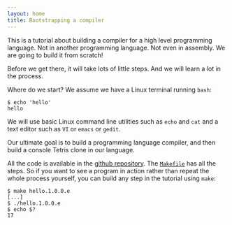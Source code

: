 ```yaml
---
layout: home
title: Bootstrapping a compiler
---
```

This is a tutorial about building a compiler for a high level programming language.
Not in another programming language. Not even in assembly. We are going to
build it from scratch!

Before we get there, it will take lots of little steps. And we will learn a lot
in the process.

Where do we start? We assume we have a Linux terminal running `bash`:

~~~
$ echo 'hello'
hello
~~~

We will use basic Linux command line utilities such as `echo` and `cat` and a text editor
such as `VI` or `emacs` or `gedit`.

Our ultimate goal is to build a programming language compiler, and then build a console
Tetris clone in our language.

All the code is available in the [github repository](https://github.com/tczajka/bootstrap).
The [`Makefile`](https://github.com/tczajka/bootstrap/blob/main/Makefile) has all the steps.
So if you want to see a program in action rather than repeat the whole process yourself,
you can build any step in the tutorial using `make`:

~~~
$ make hello.1.0.0.e
[...]
$ ./hello.1.0.0.e
$ echo $?
17
~~~
